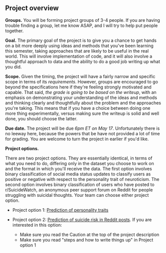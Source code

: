 ## Project overview



**Groups.** You will be forming project groups of 3-4 people. If you are having trouble finding a group, let me know ASAP, and I will try to help put people together. 

**Goal.** The primary goal of the project is to give you a chance to get hands on a bit more deeply using ideas and methods that you've been learning this semester, taking approaches that are likely to be useful in the real world.  This will involve implementation of code, and it will also involve a thoughtful approach to data and the ability to do a good job writing up what you did.

**Scope.**  Given the timing, the project will have a fairly narrow and specific scope in terms of its *requirements*. However, groups are encouraged to go beyond the specifications here if they're feeling strongly motivated and capable.  That said, *the grade is going to be based on the writeup*, with an emphasis on demonstrating your understanding of the ideas and methods and thinking clearly and thoughtfully about the problem and the approaches you're taking.  This means that if you have a choice between doing one more thing experimentally, versus making sure the writeup is solid and well done, you should choose the latter.

**Due date.** The project will be due *6pm ET on May 17*.  Unfortunately there is no leeway here, because the powers that be have not provided a lot of time for grading.  You are welcome to turn the project in earlier if you'd like.

**Project options.**

There are two project options. They are essentially identical, in terms of what you need to do, differing only in the dataset you choose to work on and the format in which you'll receive the data.  The first option involves binary classification of social media status updates to classify users as positive or negative with respect to the personality trait of neuroticism.  The second option involves binary classification of users who have posted to r/SuicideWatch, an anonymous peer support forum on Reddit for people struggling with suicidal thoughts.  Your team can choose either project option.  

- Project option 1: [Prediction of personality traits ](project_personality.md)

- Project option 2: [Prediction of suicide risk in Reddit posts](project_sw.md).  If you are interested in this option:
	- Make sure you read the Caution at the top of the project description
	- Make sure you read "steps and how to write things up" in Project option 1



